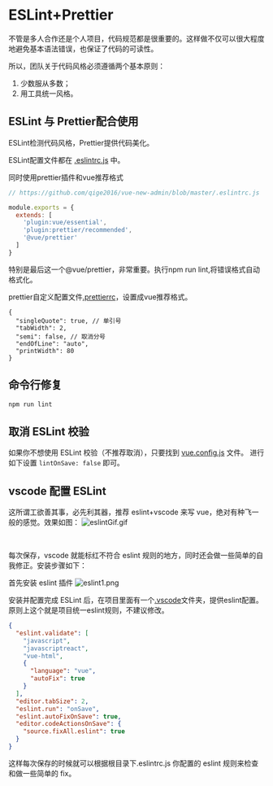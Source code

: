 # ESLint+Prettier

不管是多人合作还是个人项目，代码规范都是很重要的。这样做不仅可以很大程度地避免基本语法错误，也保证了代码的可读性。

所以，团队关于代码风格必须遵循两个基本原则：
  1. 少数服从多数；
  2. 用工具统一风格。

## ESLint 与 Prettier配合使用

ESLint检测代码风格，Prettier提供代码美化。

ESLint配置文件都在 [.eslintrc.js](https://github.com/qige2016/vue-new-admin/blob/master/.eslintrc.js) 中。

同时使用prettier插件和vue推荐格式
```js
// https://github.com/qige2016/vue-new-admin/blob/master/.eslintrc.js

module.exports = {
  extends: [
    'plugin:vue/essential',
    'plugin:prettier/recommended',
    '@vue/prettier'
  ]
}
```
特别是最后这一个@vue/prettier，非常重要。执行npm run lint,将错误格式自动格式化。

prettier自定义配置文件[.prettierrc](https://github.com/qige2016/vue-new-admin/blob/master/.prettierrc)，设置成vue推荐格式。

```
{
  "singleQuote": true, // 单引号
  "tabWidth": 2,
  "semi": false, // 取消分号
  "endOfLine": "auto",
  "printWidth": 80
}
```
## 命令行修复

```bash
npm run lint
```

## 取消 ESLint 校验

如果你不想使用 ESLint 校验（不推荐取消），只要找到 [vue.config.js](https://github.com/qige2016/vue-new-admin/blob/master/vue.config.js) 文件。
进行如下设置 `lintOnSave: false` 即可。

## vscode 配置 ESLint

这所谓工欲善其事，必先利其器，推荐 eslint+vscode 来写 vue，绝对有种飞一般的感觉。效果如图：
![eslintGif.gif](https://panjiachen.gitee.io/gitee-cdn/vue-element-admin-site/e94a76df-6dc0-4c15-9785-28b553a163e9.png)

<br/>

每次保存，vscode 就能标红不符合 eslint 规则的地方，同时还会做一些简单的自我修正。安装步骤如下：

首先安装 eslint 插件
![eslint1.png](https://panjiachen.gitee.io/gitee-cdn/vue-element-admin-site/72f126cb-09eb-4b27-b02e-65e79eb76220.png)

安装并配置完成 ESLint 后，在项目里面有一个[.vscode](https://github.com/qige2016/vue-new-admin/blob/master/.vscode/settings.json)文件夹，提供eslint配置。原则上这个就是项目统一eslint规则，不建议修改。

```json
{
  "eslint.validate": [
    "javascript",
    "javascriptreact",
    "vue-html",
    {
      "language": "vue",
      "autoFix": true
    }
  ],
  "editor.tabSize": 2,
  "eslint.run": "onSave",
  "eslint.autoFixOnSave": true,
  "editor.codeActionsOnSave": {
    "source.fixAll.eslint": true
  }
}
```

这样每次保存的时候就可以根据根目录下.eslintrc.js 你配置的 eslint 规则来检查和做一些简单的 fix。
